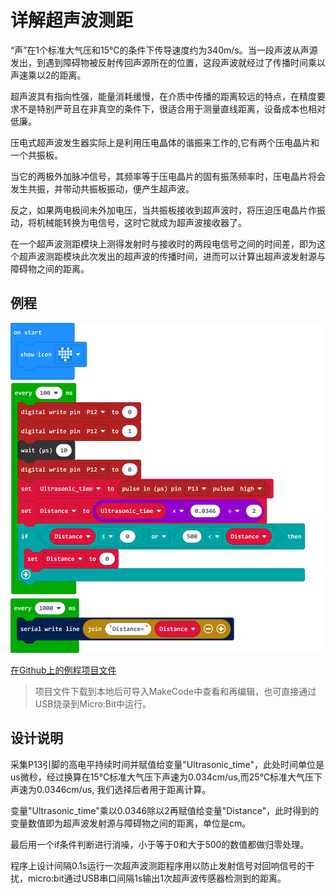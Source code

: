 # 详解超声波测距

“声”在1个标准大气压和15℃的条件下传导速度约为340m/s。当一段声波从声源发出，到遇到障碍物被反射传回声源所在的位置，这段声波就经过了传播时间乘以声速乘以2的距离。

超声波具有指向性强，能量消耗缓慢，在介质中传播的距离较远的特点，在精度要求不是特别严苛且在非真空的条件下，很适合用于测量直线距离，设备成本也相对低廉。

压电式超声波发生器实际上是利用压电晶体的谐振来工作的,它有两个压电晶片和一个共振板。

当它的两极外加脉冲信号，其频率等于压电晶片的固有振荡频率时，压电晶片将会发生共振，并带动共振板振动，便产生超声波。

反之，如果两电极间未外加电压，当共振板接收到超声波时，将压迫压电晶片作振动，将机械能转换为电信号，这时它就成为超声波接收器了。

在一个超声波测距模块上测得发射时与接收时的两段电信号之间的时间差，即为这个超声波测距模块此次发出的超声波的传播时间，进而可以计算出超声波发射源与障碍物之间的距离。

## 例程

<div align=center>
<img src="../assets/Q-car_Ultrasonic_ranging.png" width="700"/>
</div>

[在Github上的例程项目文件](https://github.com/Wind-stormger/Makecode/blob/master/microbit-Q-car_Ultrasonic_ranging.hex)

> 项目文件下载到本地后可导入MakeCode中查看和再编辑，也可直接通过USB烧录到Micro:Bit中运行。

## 设计说明

采集P13引脚的高电平持续时间并赋值给变量"Ultrasonic_time"，此处时间单位是us微秒，经过换算在15℃标准大气压下声速为0.034cm/us,而25℃标准大气压下声速为0.0346cm/us, 我们选择后者用于距离计算。

变量"Ultrasonic_time"乘以0.0346除以2再赋值给变量"Distance"，此时得到的变量数值即为超声波发射源与障碍物之间的距离，单位是cm。

最后用一个if条件判断进行消噪，小于等于0和大于500的数值都做归零处理。

程序上设计间隔0.1s运行一次超声波测距程序用以防止发射信号对回响信号的干扰，micro:bit通过USB串口间隔1s输出1次超声波传感器检测到的距离。